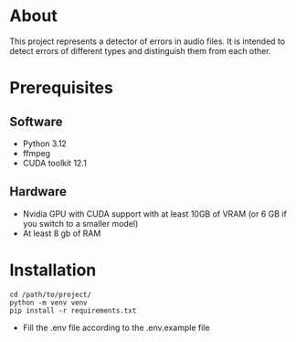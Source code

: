 # About

This project represents a detector of errors in audio files. It is intended to detect errors of different types and distinguish them from each other.

# Prerequisites

## Software

- Python 3.12
- ffmpeg
- CUDA toolkit 12.1

## Hardware

- Nvidia GPU with CUDA support with at least 10GB of VRAM (or 6 GB if you switch to a smaller model)
- At least 8 gb of RAM

# Installation

```
cd /path/to/project/
python -m venv venv
pip install -r requirements.txt
```
- Fill the .env file according to the .env.example file
